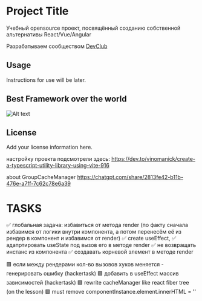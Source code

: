 # Project Title

Учебный opensource проект, посвящённый созданию собственной альтернативы React/Vue/Angular 

Разрабатываем сообществом [DevClub](https://it-incubator.io/dev-club)

## Usage

Instructions for use will be later.

## Best Framework over the world

![Alt text](logo/logo.png) 

## License

Add your license information here.


настройку проекта подсмотрели здесь:
https://dev.to/vinomanick/create-a-typescript-utility-library-using-vite-916

about GroupCacheManager
https://chatgpt.com/share/2813fe42-b11b-476e-a7ff-7c62c78e6a39


# TASKS

✅ глобальная задача: избавиться от метода render (по факту сначала избавимся от логики внутри компонента, а потом 
перенесём её из рендер в компонент и избавимся от render)
✅ create useEffect,
✅ адапртировать useState под вызов его в методе render
✅ не возвращать инстанс из компонента
✅ создавать корневой элемент в методе render 

🟩 если между рендерами кол-во вызовов хуков меняется - генерировать ошибку (hackertask)
🟩 добавить в useEffect массив зависимостей (hackertask)
🟩 rewrite cacheManager like react fiber tree (on the lesson)
🟩 must remove componentInstance.element.innerHTML = ''

